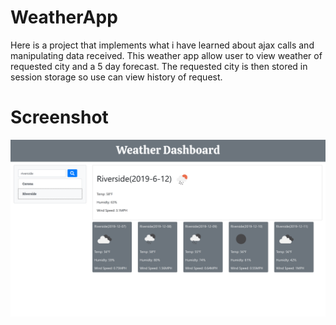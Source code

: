 # WeatherApp
Here is a project that implements what i have learned about ajax calls and manipulating data received.
This weather app allow user to view weather of requested city and a 5 day forecast.
The requested city is then stored in session storage so use can view history of request.
# Screenshot
![Weather App Screenshot](./assets/weatherapp.png)
